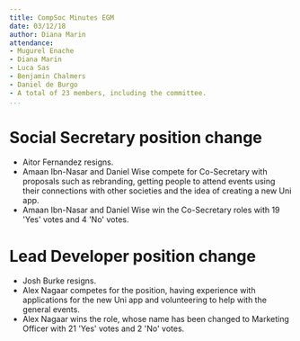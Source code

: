 ```yaml
---
title: CompSoc Minutes EGM
date: 03/12/18
author: Diana Marin
attendance:
- Mugurel Enache
- Diana Marin
- Luca Sas
- Benjamin Chalmers
- Daniel de Burgo
- A total of 23 members, including the committee.
...
```


# Social Secretary position change

- Aitor Fernandez resigns.
- Amaan Ibn-Nasar and Daniel Wise compete for Co-Secretary with proposals such as rebranding, getting people to attend events using their connections with other societies and the idea of creating a new Uni app.
- Amaan Ibn-Nasar and Daniel Wise win the Co-Secretary roles with 19 'Yes' votes and 4 'No' votes.

# Lead Developer position change

- Josh Burke resigns.
- Alex Nagaar competes for the position, having experience with applications for the new Uni app and volunteering to help with the general events.
- Alex Nagaar wins the role, whose name has been changed to Marketing Officer with 21 'Yes' votes and 2 'No' votes.
